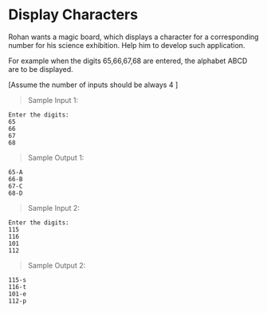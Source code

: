 # Display Characters

Rohan wants a magic board, which displays a character for a corresponding number for his science exhibition. Help him to develop such application. 

For example when the digits 65,66,67,68 are entered, the alphabet ABCD are to be displayed.

[Assume the number of inputs should be always 4 ]

> Sample Input 1:

    Enter the digits:
    65
    66
    67
    68

> Sample Output 1:

    65-A
    66-B
    67-C
    68-D


> Sample Input 2: 

    Enter the digits:
    115
    116
    101
    112


> Sample Output 2:

    115-s
    116-t
    101-e
    112-p